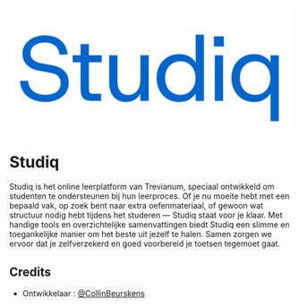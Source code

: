 
![Logo](https://raw.githubusercontent.com/CollinBeurskens/Studiq./refs/heads/main/Studiq.png)

# Studiq
Studiq is het online leerplatform van Trevianum, speciaal ontwikkeld om studenten te ondersteunen bij hun leerproces. Of je nu moeite hebt met een bepaald vak, op zoek bent naar extra oefenmateriaal, of gewoon wat structuur nodig hebt tijdens het studeren — Studiq staat voor je klaar. Met handige tools en overzichtelijke samenvattingen biedt Studiq een slimme en toegankelijke manier om het beste uit jezelf te halen. Samen zorgen we ervoor dat je zelfverzekerd en goed voorbereid je toetsen tegemoet gaat.
## Credits

- Ontwikkelaar : [@CollinBeurskens](https://www.github.com/CollinBeurskens)

